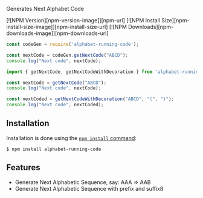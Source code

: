 
  Generates Next Alphabet Code

  [![NPM Version][npm-version-image]][npm-url]
  [![NPM Install Size][npm-install-size-image]][npm-install-size-url]
  [![NPM Downloads][npm-downloads-image]][npm-downloads-url]

```js
const codeGen = require('alphabet-running-code');

const nextCode = codeGen.getNextCode("ABCD");
console.log("Next code", nextCode);
```
```ts
import { getNextCode, getNextCodeWithDecoration } from 'alphabet-running-code';

const nextCode = getNextCode("ABCD");
console.log("Next code", nextCode);

const nextCoded = getNextCodeWithDecoration("ABCD", "(", ")");
console.log("Next code", nextCoded);
```

## Installation

Installation is done using the
[`npm install` command](https://docs.npmjs.com/getting-started/installing-npm-packages-locally):

```console
$ npm install alphabet-running-code
```
## Features

  * Generate Next Alphabetic Sequence, say: AAA => AAB
  * Generate Next Alphabetic Sequence with prefix and suffixß
